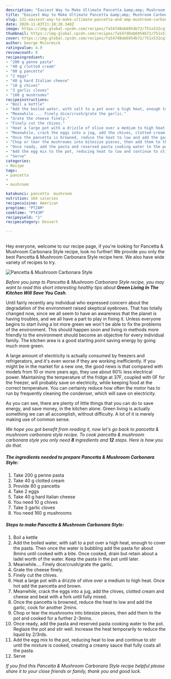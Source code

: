 ```yaml
---
description: "Easiest Way to Make Ultimate Pancetta &amp;amp; Mushroom Carbonara Style"
title: "Easiest Way to Make Ultimate Pancetta &amp;amp; Mushroom Carbonara Style"
slug: 221-easiest-way-to-make-ultimate-pancetta-and-amp-mushroom-carbonara-style
date: 2020-11-03T21:10:20.348Z
image: https://img-global.cpcdn.com/recipes/fa547d8ab6954b72/751x532cq70/pancetta-mushroom-carbonara-style-recipe-main-photo.jpg
thumbnail: https://img-global.cpcdn.com/recipes/fa547d8ab6954b72/751x532cq70/pancetta-mushroom-carbonara-style-recipe-main-photo.jpg
cover: https://img-global.cpcdn.com/recipes/fa547d8ab6954b72/751x532cq70/pancetta-mushroom-carbonara-style-recipe-main-photo.jpg
author: George McCormick
ratingvalue: 4.9
reviewcount: 8
recipeingredient:
- "200 g penne pasta"
- "40 g clotted cream"
- "80 g pancetta"
- "2 eggs"
- "40 g hard Italian cheese"
- "10 g chives"
- "3 garlic cloves"
- "160 g mushrooms"
recipeinstructions:
- "Boil a kettle"
- "Add the boiled water, with salt to a pot over a high heat, enough to cover the pasta. Then once the water is bubbling add the pasta for about 8mins until cooked with a bite. Once cooked, drain but retain about a ladel worth of the water. Keep the pasta in the pot until later."
- "Meanwhile.... Finely dice/crush/grate the garlic."
- "Grate the cheese finely."
- "Finely cut the chives."
- "Heat a large pot with a drizzle of olive over a medium to high heat. Once hot add the pancetta and brown."
- "Meanwhile, crack the eggs into a jug, add the chives, clotted cream and cheese and beat with a fork until fully mixed."
- "Once the pancetta is browned, reduce the heat to low and add the garlic, cook for another 2mins."
- "Chop or tear the mushrooms into bitesize pieces, then add them to the pot and cooked for a further 2-3mins."
- "Once ready, add the pasta and reserved pasta cooking water to the pot. Reglaze the pot and stir well. Increase the heat temporarily to reduce the liquid by 2/3rds."
- "Add the egg mix to the pot, reducing heat to low and continue to stir until the mixture is cooked, creating a creamy sauce that fully coats all the pasta."
- "Serve"
categories:
- Recipe
tags:
- pancetta
- 
- mushroom

katakunci: pancetta  mushroom 
nutrition: 164 calories
recipecuisine: American
preptime: "PT28M"
cooktime: "PT43M"
recipeyield: "1"
recipecategory: Dessert

---
```

<br>
Hey everyone, welcome to our recipe page, if you're looking for Pancetta &amp; Mushroom Carbonara Style recipe, look no further! We provide you only the best Pancetta &amp; Mushroom Carbonara Style recipe here. We also have wide variety of recipes to try.
<br>


![Pancetta &amp; Mushroom Carbonara Style](https://img-global.cpcdn.com/recipes/fa547d8ab6954b72/751x532cq70/pancetta-mushroom-carbonara-style-recipe-main-photo.jpg)

<i>Before you jump to Pancetta &amp; Mushroom Carbonara Style recipe, you may want to read this short interesting healthy tips about 
<strong>Green Living In The Kitchen Will Save You Cash</strong>.</i>
</br>

Until fairly recently any individual who expressed concern about the degradation of the environment raised skeptical eyebrows. That has totally changed now, since we all seem to have an awareness that the planet is having troubles, and we all have a part to play in fixing it. Unless everyone begins to start living a lot more green we won't be able to fix the problems of the environment. This should happen soon and living in methods more friendly to the environment should become an objective for every individual family. The kitchen area is a good starting point saving energy by going much more green.

A large amount of electricity is actually consumed by freezers and refrigerators, and it's even worse if they are working inefficiently. If you might be in the market for a new one, the good news is that compared with models from 10 or more years ago, they use about 60% less electrical power. Maintaining the temperature of the fridge at 37F, coupled with 0F for the freezer, will probably save on electricity, while keeping food at the correct temperature. You can certainly reduce how often the motor has to run by frequently cleaning the condenser, which will save on electricity.

As you can see, there are plenty of little things that you can do to save energy, and save money, in the kitchen alone. Green living is actually something we can all accomplish, without difficulty. A lot of it is merely making use of common sense.


<i>We hope you got benefit from reading it, now let's go back to pancetta &amp; mushroom carbonara style recipe. To cook pancetta &amp; mushroom carbonara style you only need <strong>8</strong> ingredients and <strong>12</strong> steps. Here is how you do that.
</i>

##### The ingredients needed to prepare Pancetta &amp; Mushroom Carbonara Style:

1. Take 200 g penne pasta
1. Take 40 g clotted cream
1. Provide 80 g pancetta
1. Take 2 eggs
1. Take 40 g hard Italian cheese
1. You need 10 g chives
1. Take 3 garlic cloves
1. You need 160 g mushrooms


##### Steps to make Pancetta &amp; Mushroom Carbonara Style:

1. Boil a kettle
1. Add the boiled water, with salt to a pot over a high heat, enough to cover the pasta. Then once the water is bubbling add the pasta for about 8mins until cooked with a bite. Once cooked, drain but retain about a ladel worth of the water. Keep the pasta in the pot until later.
1. Meanwhile.... Finely dice/crush/grate the garlic.
1. Grate the cheese finely.
1. Finely cut the chives.
1. Heat a large pot with a drizzle of olive over a medium to high heat. Once hot add the pancetta and brown.
1. Meanwhile, crack the eggs into a jug, add the chives, clotted cream and cheese and beat with a fork until fully mixed.
1. Once the pancetta is browned, reduce the heat to low and add the garlic, cook for another 2mins.
1. Chop or tear the mushrooms into bitesize pieces, then add them to the pot and cooked for a further 2-3mins.
1. Once ready, add the pasta and reserved pasta cooking water to the pot. Reglaze the pot and stir well. Increase the heat temporarily to reduce the liquid by 2/3rds.
1. Add the egg mix to the pot, reducing heat to low and continue to stir until the mixture is cooked, creating a creamy sauce that fully coats all the pasta.
1. Serve


<i>If you find this Pancetta &amp; Mushroom Carbonara Style recipe helpful please share it to your close friends or family, thank you and good luck.</i>
